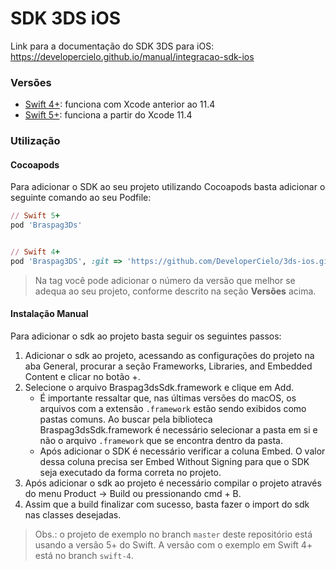 # SDK 3DS iOS
Link para a documentação do SDK 3DS para iOS: https://developercielo.github.io/manual/integracao-sdk-ios

### Versões

- [Swift 4+](https://github.com/DeveloperCielo/3ds-ios/tree/1.0.14): funciona com Xcode anterior ao 11.4
- [Swift 5+](https://github.com/DeveloperCielo/3ds-ios/tree/1.0.10): funciona a partir do Xcode 11.4

### Utilização

#### Cocoapods

Para adicionar o SDK ao seu projeto utilizando Cocoapods basta adicionar o seguinte comando ao seu Podfile:

```ruby
// Swift 5+
pod 'Braspag3Ds'


// Swift 4+
pod 'Braspag3DS', :git => 'https://github.com/DeveloperCielo/3ds-ios.git', :tag => '1.0.14'
```
> Na tag você pode adicionar o número da versão que melhor se adequa ao seu projeto, conforme descrito na seção **Versões** acima.

#### Instalação Manual

Para adicionar o sdk ao projeto basta seguir os seguintes passos:

1. Adicionar o sdk ao projeto, acessando as configurações do projeto na aba General, procurar a seção Frameworks, Libraries, and Embedded Content e clicar no botão +.
2. Selecione o arquivo Braspag3dsSdk.framework e clique em Add.
      - É importante ressaltar que, nas últimas versões do macOS, os arquivos com a extensão `.framework` estão sendo exibidos como pastas comuns. Ao buscar pela biblioteca Braspag3dsSdk.framework é necessário selecionar a pasta em si e não o arquivo `.framework` que se encontra dentro da pasta.
      - Após adicionar o SDK é necessário verificar a coluna Embed. O valor dessa coluna precisa ser Embed Without Signing para que o SDK seja executado da forma correta no projeto.
3. Após adicionar o sdk ao projeto é necessário compilar o projeto através do menu Product -> Build ou pressionando cmd + B.
4. Assim que a build finalizar com sucesso, basta fazer o import do sdk nas classes desejadas.

> Obs.: o projeto de exemplo no branch `master` deste repositório está usando a versão 5+ do Swift. A versão com o exemplo em Swift 4+ está no branch `swift-4`.
